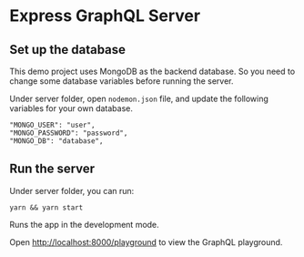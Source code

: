 # Express GraphQL Server

## Set up the database

This demo project uses MongoDB as the backend database. So you need to change some database variables before running the server.

Under server folder, open `nodemon.json` file, and update the following variables for your own database.

```
"MONGO_USER": "user",
"MONGO_PASSWORD": "password",
"MONGO_DB": "database",
```

## Run the server

Under server folder, you can run:

```
yarn && yarn start
```

Runs the app in the development mode.

Open [http://localhost:8000/playground](http://localhost:8000/playground) to view the GraphQL playground.
